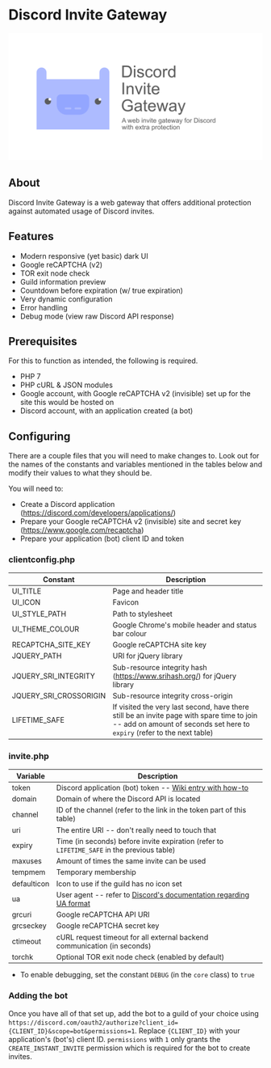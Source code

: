 # Discord Invite Gateway
<img src="banner.png" alt="Banner with logo">

## About

Discord Invite Gateway is a web gateway that offers additional protection against automated usage of Discord invites.

## Features

- Modern responsive (yet basic) dark UI
- Google reCAPTCHA (v2)
- TOR exit node check
- Guild information preview
- Countdown before expiration (w/ true expiration)
- Very dynamic configuration
- Error handling
- Debug mode (view raw Discord API response)

## Prerequisites

For this to function as intended, the following is required.

- PHP 7
- PHP cURL & JSON modules
- Google account, with Google reCAPTCHA v2 (invisible) set up for the site this would be hosted on
- Discord account, with an application created (a bot)

## Configuring

There are a couple files that you will need to make changes to. Look out for the names of the constants and variables mentioned in the tables below and modify their values to what they should be.

You will need to:
- Create a Discord application (https://discord.com/developers/applications/)
- Prepare your Google reCAPTCHA v2 (invisible) site and secret key (https://www.google.com/recaptcha)
- Prepare your application (bot) client ID and token

### clientconfig.php

| Constant               | Description                                                                                                                                                            |
| ---------------------- | ---------------------------------------------------------------------------------------------------------------------------------------------------------------------- |
| UI_TITLE               | Page and header title                                                                                                                                                  |
| UI_ICON                | Favicon                                                                                                                                                                |
| UI_STYLE_PATH          | Path to stylesheet                                                                                                                                                     |
| UI_THEME_COLOUR        | Google Chrome's mobile header and status bar colour                                                                                                                    |
| RECAPTCHA_SITE_KEY     | Google reCAPTCHA site key                                                                                                                                              |
| JQUERY_PATH            | URI for jQuery library                                                                                                                                                 |
| JQUERY_SRI_INTEGRITY   | Sub-resource integrity hash (https://www.srihash.org/) for jQuery library                                                                                              |
| JQUERY_SRI_CROSSORIGIN | Sub-resource integrity cross-origin                                                                                                                                    |
| LIFETIME_SAFE          | If visited the very last second, have there still be an invite page with spare time to join -- add on amount of seconds set here to `expiry` (refer to the next table) |

### invite.php

| Variable    | Description                                                                                                                                                    |
| ----------- | -------------------------------------------------------------------------------------------------------------------------------------------------------------- |
| token       | Discord application (bot) token -- [Wiki entry with how-to](https://github.com/Chikachi/DiscordIntegration/wiki/How-to-get-a-token-and-channel-ID-for-Discord) |
| domain      | Domain of where the Discord API is located                                                                                                                     |
| channel     | ID of the channel (refer to the link in the token part of this table)                                                                                          |
| uri         | The entire URI -- don't really need to touch that                                                                                                              |
| expiry      | Time (in seconds) before invite expiration (refer to `LIFETIME_SAFE` in the previous table)                                                                    |
| maxuses     | Amount of times the same invite can be used                                                                                                                    |
| tempmem     | Temporary membership                                                                                                                                           |
| defaulticon | Icon to use if the guild has no icon set                                                                                                                       |
| ua          | User agent -- refer to [Discord's documentation regarding UA format](https://discord.com/developers/docs/reference#http-api)                                |
| grcuri      | Google reCAPTCHA API URI                                                                                                                                       |
| grcseckey   | Google reCAPTCHA secret key                                                                                                                                    |
| ctimeout    | cURL request timeout for all external backend communication (in seconds)                                                                                       |
| torchk      | Optional TOR exit node check (enabled by default)                                                                                                              |

- To enable debugging, set the constant `DEBUG` (in the `core` class) to `true`

### Adding the bot

Once you have all of that set up, add the bot to a guild of your choice using `https://discord.com/oauth2/authorize?client_id={CLIENT_ID}&scope=bot&permissions=1`. Replace `{CLIENT_ID}` with your application's (bot's) client ID. `permissions` with `1` only grants the `CREATE_INSTANT_INVITE` permission which is required for the bot to create invites.
